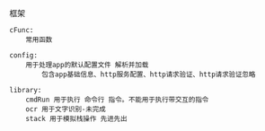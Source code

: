 框架

    cFunc: 
        常用函数

    config:
        用于处理app的默认配置文件 解析并加载
            包含app基础信息、http服务配置、http请求验证、http请求验证忽略

    library:
        cmdRun 用于执行 命令行 指令。不能用于执行带交互的指令
        ocr 用于文字识别-未完成
        stack 用于模拟栈操作 先进先出
    